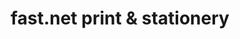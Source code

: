 ---
title: "fast.net print & stationery"
url: /bantry/fast-net-print-and-stationery/
shop: office supplies
---